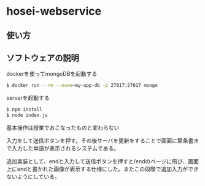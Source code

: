 # hosei-webservice

## 使い方
## ソフトウェアの説明
dockerを使ってmongoDBを起動する

```bash
$ docker run --rm --name=my-app-db -p 27017:27017 mongo
```

serverを起動する

```bash
$ npm install
$ node index.js
```

基本操作は授業でおこなったものと変わらない

入力をして送信ボタンを押す。その後サーバを更新をすることで画面に箇条書きで入力した単語が表示されるシステムである。

追加実装として、endと入力して送信ボタンを押すと/endのページに飛び、画面上にendと書かれた画像が表示する仕様にした。またこの段階で追加入力ができないようにしている。
